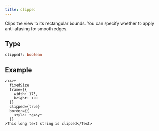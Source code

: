 ```yaml
---
title: clipped
---
```

Clips the view to its rectangular bounds. You can specify whether to apply anti-aliasing for smooth edges.

## Type

```ts
clipped?: boolean
```

## Example

```tsx
<Text
  fixedSize
  frame={{
    width: 175,
    height: 100
  }}
  clipped={true}
  border={{
    style: "gray"
  }}
>This long text string is clipped</Text>
```
